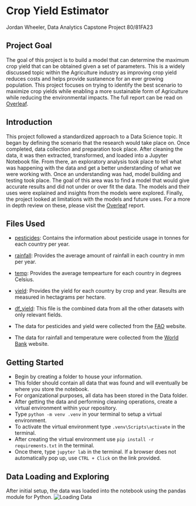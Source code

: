 # Crop Yield Estimator
Jordan Wheeler, Data Analytics Capstone Project 80/81FA23

## Project Goal
The goal of this project is to build a model that can determine the maximum crop yield that can be obtained given a set of parameters. This is a widely discussed topic within the Agriculture industry as improving crop yield reduces costs and helps provide sustanence for an ever growing population. This project focuses on trying to identify the best scenario to maximize crop yields while enabling a more sustainable form of Agriculture while reducing the environmental impacts. The full report can be read on [Overleaf](https://www.overleaf.com/read/kshnchhyhycm#1a66e0).


## Introduction
This project followed a standardized approach to a Data Science topic. It began by defining the scenario that the research would take place on. Once completed, data collection and preparation took place. After cleaning the data, it was then extracted, transformed, and loaded into a Jupyter Notebook file. From there, an exploratory analysis took place to tell what was happening with the data and get a better understanding of what we were working with. Once an understanding was had, model building and testing took place. The goal of this area was to find a model that would give accurate results and did not under or over fit the data. The models and their uses were explained and insights from the models were explored. Finally, the project looked at limitations with the models and future uses. For a more in depth review on these, please visit the [Overleaf](https://www.overleaf.com/read/kshnchhyhycm#1a66e0) report.

## Files Used
* [pesticides](Data/pesticides.csv): Contains the information about pesticide usage in tonnes for each country per year.
* [rainfall](Data/rainfall.csv): Provides the average amount of rainfall in each country in mm per year.
* [temp](Data/temp.csv): Provides the average tempearture for each country in degrees Celsius.
* [yield](Data/yield.csv): Provides the yield for each country by crop and year. Results are measured in hectagrams per hectare.
* [df_yield](Data/df_yield.csv): This file is the combined data from all the other datasets with only relevant fields.

* The data for pesticides and yield were collected from the [FAO](https://www.fao.org/home/en/) website.
* The data for rainfall and temperature were collected from the [World Bank](https://data.worldbank.org/) website.

## Getting Started

* Begin by creating a folder to house your information.
* This folder should contain all data that was found and will eventually be where you store the notebook.
* For organizational purposes, all data has been stored in the Data folder.
* After getting the data and performing cleaning operations, create a virtual environment within your repository.
* Type `python -m venv .venv` in your terminal to setup a virtual environment.
* To activate the virtual environment type `.venv\Scripts\activate` in the terminal.
* After creating the virtual environment use `pip install -r requirements.txt` in the terminal.
* Once there, type `jupyter lab` in the terminal. If a browser does not automatically pop up, use `CTRL + Click` on the link provided.

## Data Loading and Exploring
After initial setup, the data was loaded into the notebook using the pandas module for Python.
![Loading Data]((https://github.com/jordanwheeler7/capstone-crop-yield/blob/857b300777241d29ad437b0dfb0d84437102062a/Images/Loading%20Data.png)https://github.com/jordanwheeler7/capstone-crop-yield/blob/857b300777241d29ad437b0dfb0d84437102062a/Images/Loading%20Data.png)

